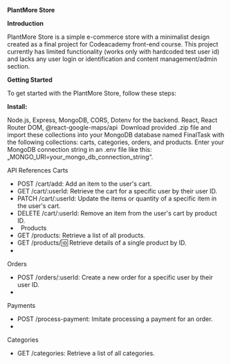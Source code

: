 **PlantMore Store**

**Introduction**

PlantMore Store is a simple e-commerce store with a minimalist design created as a final project for Codeacademy front-end course. 
This project currently has limited functionality (works only with hardcoded test user id) and lacks any user login or identification and content management/admin section.

**Getting Started**

To get started with the PlantMore Store, follow these steps:

**Install:**

Node.js, Express, MongoDB, CORS, Dotenv for the backend.
React, React Router DOM, @react-google-maps/api 
Download provided .zip file and import these collections into your MongoDB database named FinalTask with the following collections: carts, categories, orders, and products. Enter your MongoDB connection string in an .env file like this: „MONGO_URI=your_mongo_db_connection_string“.

API References
Carts
* POST /cart/add: Add an item to the user's cart.
* GET /cart/:userId: Retrieve the cart for a specific user by their user ID.
* PATCH /cart/:userId: Update the items or quantity of a specific item in the user's cart.
* DELETE /cart/:userId: Remove an item from the user's cart by product ID.
*  
Products
* GET /products: Retrieve a list of all products.
* GET /products/:id: Retrieve details of a single product by ID.
* 
Orders
* POST /orders/:userId: Create a new order for a specific user by their user ID.
* 
Payments
* POST /process-payment: Imitate processing a payment for an order.
* 
Categories
* GET /categories: Retrieve a list of all categories.

 
